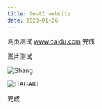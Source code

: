 ```yaml
---
title: test1 website
date: 2023-01-26
---
```

网页测试
www.baidu.com
完成

图片测试

![Shang](https://wx4.sinaimg.cn/orj480/0068miZUly1gwphox3nj2j30n00z90wg.jpg)

![ITAGAKI](https://scontent.cdninstagram.com/v/t51.2885-15/383821859_299152116302351_6753783914392600762_n.jpg?stp=dst-jpg_e35&efg=eyJ2ZW5jb2RlX3RhZyI6ImltYWdlX3VybGdlbi4xNDQweDE3OTkuc2RyIn0&_nc_ht=scontent.cdninstagram.com&_nc_cat=111&_nc_ohc=BQcGvVIhyT0AX_O7MTN&edm=APs17CUBAAAA&ccb=7-5&ig_cache_key=MzIwMTc2MDUzOTU1OTA3OTMzNA%3D%3D.2-ccb7-5&oh=00_AfDmxlYeLM6I5MB4ZSY5Q0KXUC2kuIOyl0ynO5b-pbZT2w&oe=65293CF5&_nc_sid=10d13b)

完成
